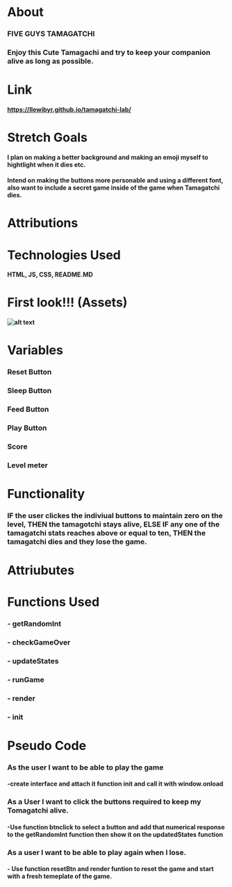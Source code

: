 # About
###  FIVE GUYS TAMAGATCHI
### Enjoy this Cute Tamagachi and try to keep your companion alive as long as possible.
# Link
#### https://llewibyr.github.io/tamagatchi-lab/
# Stretch Goals
#### I plan on making a better background and making an emoji myself to hightlight when it dies etc.
#### Intend on making the buttons more personable and using a different font, also want to include a secret game inside of the game when Tamagatchi dies.
# Attributions
#### 
# Technologies Used
#### HTML, JS, CSS, README.MD
# First look!!! (Assets)
#### ![alt text](image.png)
# Variables
### Reset Button
### Sleep Button
### Feed Button
### Play Button
### Score
### Level meter
# Functionality
### IF the user clickes the indiviual buttons to maintain zero on the level, THEN the tamagotchi stays alive, ELSE IF any one of the tamagatchi stats reaches above or equal to ten, THEN the tamagatchi dies and they lose the game.
# Attriubutes
#### 
# Functions Used
### - getRandomInt
### - checkGameOver
### - updateStates
### - runGame
### - render
### - init
# Pseudo Code
### As the user I want to be able to play the game
#### -create interface and attach it function init and call it with window.onload
### As a User I want to click the buttons required to keep my Tomagatchi alive.
#### -Use function btnclick to select a button and add that numerical response to the getRandomInt function then show it on the updatedStates function
### As a user I want to be able to play again when I lose.
#### - Use function resetBtn and render funtion to reset the game and start with a fresh temeplate of the game.
 

